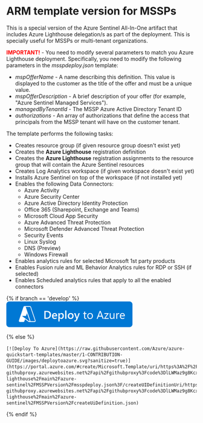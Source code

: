 # ARM template version for MSSPs

This is a special version of the Azure Sentinel All-In-One artifact that includes Azure Lighthouse delegation/s as part of the deployment. This is specially useful for MSSPs or multi-tenant organizations.

<span style="color:red">**IMPORTANT!**</span> - You need to modify several parameters to match you Azure Lighthouse deployment. Specifically, you need to modify the following parameters in the *msspdeploy.json* template:

- *mspOfferName* - A name describing this definition. This value is displayed to the customer as the title of the offer and must be a unique value.
- *mspOfferDescription* - A brief description of your offer (for example, "Azure Sentinel Managed Services").
- *managedByTenantId* - The MSSP Azure Active Directory Tenant ID
- *authorizations* - An array of authorizations that define the access that principals from the MSSP tenant will have on the customer tenant.

The template performs the following tasks:

- Creates resource group (if given resource group doesn't exist yet)
- Creates the **Azure Lighthouse** registration definition
- Creates the **Azure Lighthouse** registration assignments to the resource group that will contain the Azure Sentinel resources
- Creates Log Analytics workspace (if given workspace doesn't exist yet)
- Installs Azure Sentinel on top of the workspace (if not installed yet)
- Enables the following Data Connectors: 
    + Azure Activity
    + Azure Security Center
    + Azure Active Directory Identity Protection
    + Office 365 (Sharepoint, Exchange and Teams)
    + Microsoft Cloud App Security
    + Azure Advanced Threat Protection
    + Microsoft Defender Advanced Threat Protection
    + Security Events
    + Linux Syslog
    + DNS (Preview)
    + Windows Firewall
- Enables analytics rules for selected Microsoft 1st party products 
- Enables Fusion rule and ML Behavior Analytics rules for RDP or SSH (if selected)
- Enables Scheduled analytics rules that apply to all the enabled connectors 

{% if branch == 'develop' %}
    [![Deploy To Azure](https://raw.githubusercontent.com/Azure/azure-quickstart-templates/master/1-CONTRIBUTION-GUIDE/images/deploytoazure.svg?sanitize=true)](https://portal.azure.com/#create/Microsoft.Template/uri/https%3A%2F%2Ffn-githubproxy.azurewebsites.net%2Fapi%2Fgithubproxy%3Fcode%3DlLWMaz9g8KcxbALqisKniiDTgEJ1V6efZz6DBUxBD9yyAzFuKTvACg%3D%3D%26gitHubUrl%3Dhttps%3A%2F%2Fraw.githubusercontent.com%2FPatriotConsultingTech%2Fmxdr-lighthouse%2Fmain%2Fazure-sentinel%2FMSSPVersion%2Fmsspdeploy.json%3F/createUIDefinitionUri/https%3A%2F%2Ffn-githubproxy.azurewebsites.net%2Fapi%2Fgithubproxy%3Fcode%3DlLWMaz9g8KcxbALqisKniiDTgEJ1V6efZz6DBUxBD9yyAzFuKTvACg%3D%3D%26gitHubUrl%3Dhttps%3A%2F%2Fraw.githubusercontent.com%2FPatriotConsultingTech%2Fmxdr-lighthouse%2Fmain%2Fazure-sentinel%2FMSSPVersion%2FcreateUiDefinition.json)

{% else %}

    [![Deploy To Azure](https://raw.githubusercontent.com/Azure/azure-quickstart-templates/master/1-CONTRIBUTION-GUIDE/images/deploytoazure.svg?sanitize=true)](https://portal.azure.com/#create/Microsoft.Template/uri/https%3A%2F%2Ffn-githubproxy.azurewebsites.net%2Fapi%2Fgithubproxy%3Fcode%3DlLWMaz9g8KcxbALqisKniiDTgEJ1V6efZz6DBUxBD9yyAzFuKTvACg%3D%3D%26gitHubUrl%3Dhttps%3A%2F%2Fraw.githubusercontent.com%2FPatriotConsultingTech%2Fmxdr-lighthouse%2Fmain%2Fazure-sentinel%2FMSSPVersion%2Fmsspdeploy.json%3F/createUIDefinitionUri/https%3A%2F%2Ffn-githubproxy.azurewebsites.net%2Fapi%2Fgithubproxy%3Fcode%3DlLWMaz9g8KcxbALqisKniiDTgEJ1V6efZz6DBUxBD9yyAzFuKTvACg%3D%3D%26gitHubUrl%3Dhttps%3A%2F%2Fraw.githubusercontent.com%2FPatriotConsultingTech%2Fmxdr-lighthouse%2Fmain%2Fazure-sentinel%2FMSSPVersion%2FcreateUiDefinition.json)


{% endif %}

